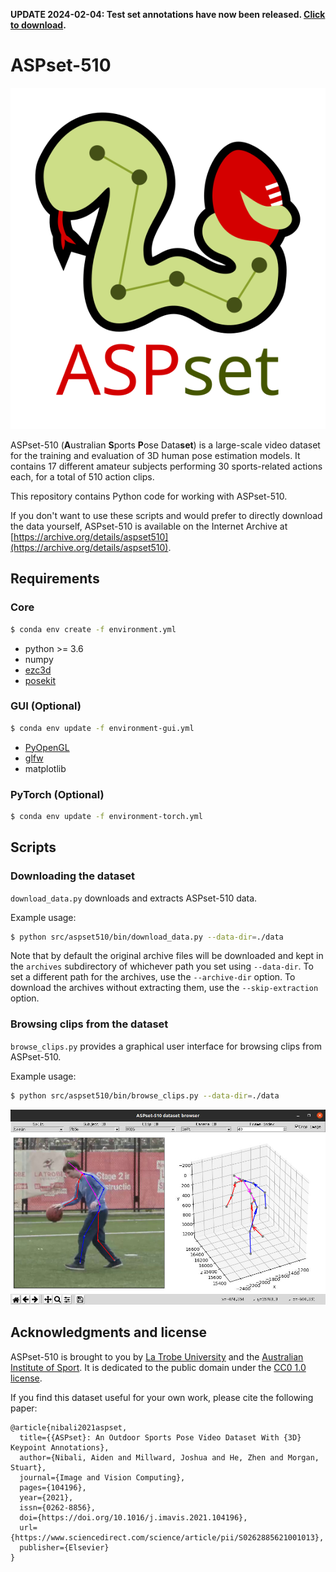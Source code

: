 **UPDATE 2024-02-04: Test set annotations have now been released. [Click to download](https://archive.org/download/aspset510/aspset510_v1_test-joints_3d.tar.gz).**

# ASPset-510

![ASPset logo](docs/images/aspset_logo.svg)

ASPset-510 (**A**ustralian **S**ports **P**ose Data**set**) is a large-scale video dataset for
the training and evaluation of 3D human pose estimation models. It contains 17 different amateur
subjects performing 30 sports-related actions each, for a total of 510 action clips.

This repository contains Python code for working with ASPset-510.

If you don't want to use these scripts and would prefer to directly download the data yourself,
ASPset-510 is available on the Internet Archive at
[https://archive.org/details/aspset510](https://archive.org/details/aspset510).


## Requirements

### Core

```bash
$ conda env create -f environment.yml
```

* python >= 3.6
* numpy
* [ezc3d](https://github.com/pyomeca/ezc3d)
* [posekit](https://github.com/anibali/posekit)

### GUI (Optional)

```bash
$ conda env update -f environment-gui.yml
```

* [PyOpenGL](http://pyopengl.sourceforge.net/)
* [glfw](https://github.com/FlorianRhiem/pyGLFW)
* matplotlib

### PyTorch (Optional)

```bash
$ conda env update -f environment-torch.yml
```


## Scripts

### Downloading the dataset

`download_data.py` downloads and extracts ASPset-510 data.

Example usage:

```bash
$ python src/aspset510/bin/download_data.py --data-dir=./data
```

Note that by default the original archive files will be downloaded and kept in the `archives`
subdirectory of whichever path you set using `--data-dir`. To set a different path for the
archives, use the `--archive-dir` option. To download the archives without extracting them,
use the `--skip-extraction` option.

### Browsing clips from the dataset

`browse_clips.py` provides a graphical user interface for browsing clips from ASPset-510.

Example usage:

```bash
$ python src/aspset510/bin/browse_clips.py --data-dir=./data
```

![Screenshot of the clip browser GUI](docs/images/browse_clips_gui.jpg)


## Acknowledgments and license

ASPset-510 is brought to you by [La Trobe University](https://www.latrobe.edu.au/) and the
[Australian Institute of Sport](https://www.ais.gov.au/). It is dedicated to the public
domain under the [CC0 1.0 license](https://creativecommons.org/publicdomain/zero/1.0/).

If you find this dataset useful for your own work, please cite the following paper:

```
@article{nibali2021aspset,
  title={{ASPset}: An Outdoor Sports Pose Video Dataset With {3D} Keypoint Annotations},
  author={Nibali, Aiden and Millward, Joshua and He, Zhen and Morgan, Stuart},
  journal={Image and Vision Computing},
  pages={104196},
  year={2021},
  issn={0262-8856},
  doi={https://doi.org/10.1016/j.imavis.2021.104196},
  url={https://www.sciencedirect.com/science/article/pii/S0262885621001013},
  publisher={Elsevier}
}
```
